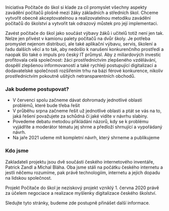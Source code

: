 Iniciativa Počítače do škol si klade za cíl promyslet všechny aspekty zavádění počítačů plošně mezi žáky základních a středních škol. Chceme vytvořit obecně akceptovatelnou a realizovatelnou metodiku zavádění počítačů do školství a vytvořit tak odrazový můstek pro její implementaci. 

Zavést počítače do škol jako součást výbavy žáků i učitelů totiž není jen tak. Nelze jen přivést v kamionu palety počítačů na dvůr školy. Je potřeba promyslet nejenom distribuci, ale také aplikační výbavu, servis, školení a řadu dalších věcí a to tak, aby nedošlo k narušení konkurenčního prostředí a naopak šlo také o impuls pro český IT průmysl. Aby z miliardových investic profitovala celá společnost: žáci prostřednictvím zlepšeného vzdělávání, dospělí zlepšenou informovaností a také rychleji postupující digitalizací a dodavatelské společnosti rozšířením trhu na bázi férové konkurence, nikoliv prostřednictvím pokoutně ušitých netransparentních obchodů. 

### Jak budeme postupovat?

* V červenci spolu začneme dávat dohromady jednotlivé oblasti problémů, které bude třeba řešit
* V průběhu srpna začneme řešit už jednotlivé oblasti a ptát se vás na to, jaká řešení považujete za schůdná či jaké vidíte v návrhu slabiny. 
* Povedeme debatu metodou přikládání názorů, kdy se k problému vyjádříte a moderátor tématu jej shrne a předloží shrnující a vypořádaný návrh.
* Na jaře 2021 udeme mít kompletní návrh, který shrneme a publikujeme

### Kdo jsme

Zakladateli projektu jsou dvě součásti českého internetového inventáře, Patrick Zandl a Michal Bláha. Oba jsme stáli na počátku českého internetu a jestli něčemu rozumíme, pak právě technologiím, internetu a jejich dopadu na lidskou společnost. 

Projekt Počítače do škol je neziskový projekt vzniklý 1. června 2020 právě za účelem negociace a realizace myšlenky digitalizace českého školství. 

Sledujte tyto stránky, budeme zde postupně přinášet další informace. 



